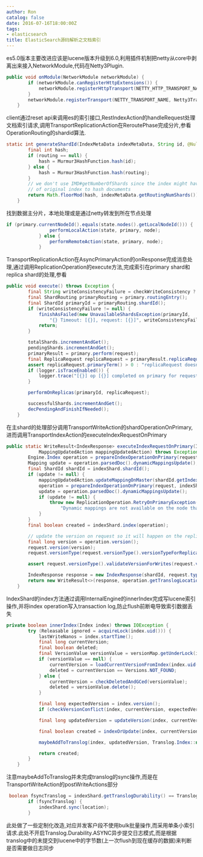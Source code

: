 ```yaml
---
author: Ron
catalog: false
date: 2016-07-16T18:00:00Z
tags:
- elasticsearch
title: ElasticSearch源码解析之文档索引
---
```



es5.0版本主要改进应该是lucene版本升级到6.0,利用插件机制把netty从core中剥离出来接入NetworkModule,代码在Netty3Plugin.

``` java
public void onModule(NetworkModule networkModule) {
        if (networkModule.canRegisterHttpExtensions()) {
            networkModule.registerHttpTransport(NETTY_HTTP_TRANSPORT_NAME, Netty3HttpServerTransport.class);
        }
        networkModule.registerTransport(NETTY_TRANSPORT_NAME, Netty3Transport.class);
    }
```    


client通过reset api来调用es的索引接口,RestIndexAction的handleRequest处理文档索引请求,调用TransportReplicationAction在ReroutePhase完成分片,参看OperationRouting的shardid算法.

``` java
static int generateShardId(IndexMetaData indexMetaData, String id, @Nullable String routing) {
        final int hash;
        if (routing == null) {
            hash = Murmur3HashFunction.hash(id);
        } else {
            hash = Murmur3HashFunction.hash(routing);
        }
        // we don't use IMD#getNumberOfShards since the index might have been shrunk such that we need to use the size
        // of original index to hash documents
        return Math.floorMod(hash, indexMetaData.getRoutingNumShards()) / indexMetaData.getRoutingFactor();
    }
``` 
找到数据主分片，本地处理或是通过netty转发到所在节点处理

``` java
if (primary.currentNodeId().equals(state.nodes().getLocalNodeId())) {
                performLocalAction(state, primary, node);
            } else {
                performRemoteAction(state, primary, node);
            }
``` 


TransportReplicationAction在AsyncPrimaryAction的onResponse完成消息处理,通过调用ReplicationOperation的execute方法,完成索引在primary shard和replica shard的处理,参看

```java
public void execute() throws Exception {
        final String writeConsistencyFailure = checkWriteConsistency ? checkWriteConsistency() : null;
        final ShardRouting primaryRouting = primary.routingEntry();
        final ShardId primaryId = primaryRouting.shardId();
        if (writeConsistencyFailure != null) {
            finishAsFailed(new UnavailableShardsException(primaryId,
                "{} Timeout: [{}], request: [{}]", writeConsistencyFailure, request.timeout(), request));
            return;
        }

        totalShards.incrementAndGet();
        pendingShards.incrementAndGet();
        primaryResult = primary.perform(request);
        final ReplicaRequest replicaRequest = primaryResult.replicaRequest();
        assert replicaRequest.primaryTerm() > 0 : "replicaRequest doesn't have a primary term";
        if (logger.isTraceEnabled()) {
            logger.trace("[{}] op [{}] completed on primary for request [{}]", primaryId, opType, request);
        }

        performOnReplicas(primaryId, replicaRequest);

        successfulShards.incrementAndGet();
        decPendingAndFinishIfNeeded();
    }
``` 

在主shard的处理部分调用TransportWriteAction的shardOperationOnPrimary,进而调用TransportIndexAction的executeIndexRequestOnPrimary

``` java
public static WriteResult<IndexResponse> executeIndexRequestOnPrimary(IndexRequest request, IndexShard indexShard,
            MappingUpdatedAction mappingUpdatedAction) throws Exception {
        Engine.Index operation = prepareIndexOperationOnPrimary(request, indexShard);
        Mapping update = operation.parsedDoc().dynamicMappingsUpdate();
        final ShardId shardId = indexShard.shardId();
        if (update != null) {
            mappingUpdatedAction.updateMappingOnMaster(shardId.getIndex(), request.type(), update);
            operation = prepareIndexOperationOnPrimary(request, indexShard);
            update = operation.parsedDoc().dynamicMappingsUpdate();
            if (update != null) {
                throw new ReplicationOperation.RetryOnPrimaryException(shardId,
                    "Dynamic mappings are not available on the node that holds the primary yet");
            }
        }
        final boolean created = indexShard.index(operation);

        // update the version on request so it will happen on the replicas
        final long version = operation.version();
        request.version(version);
        request.versionType(request.versionType().versionTypeForReplicationAndRecovery());

        assert request.versionType().validateVersionForWrites(request.version());

        IndexResponse response = new IndexResponse(shardId, request.type(), request.id(), request.version(), created);
        return new WriteResult<>(response, operation.getTranslogLocation());
    }
``` 

IndexShard的index方法通过调用InternalEngine的innerIndex完成写lucene索引操作,并将index operation写入transaction log,防止flush前断电导致索引数据丢失

``` java
private boolean innerIndex(Index index) throws IOException {
        try (Releasable ignored = acquireLock(index.uid())) {
            lastWriteNanos = index.startTime();
            final long currentVersion;
            final boolean deleted;
            final VersionValue versionValue = versionMap.getUnderLock(index.uid());
            if (versionValue == null) {
                currentVersion = loadCurrentVersionFromIndex(index.uid());
                deleted = currentVersion == Versions.NOT_FOUND;
            } else {
                currentVersion = checkDeletedAndGCed(versionValue);
                deleted = versionValue.delete();
            }

            final long expectedVersion = index.version();
            if (checkVersionConflict(index, currentVersion, expectedVersion, deleted)) return false;

            final long updatedVersion = updateVersion(index, currentVersion, expectedVersion);

            final boolean created = indexOrUpdate(index, currentVersion, versionValue);

            maybeAddToTranslog(index, updatedVersion, Translog.Index::new, NEW_VERSION_VALUE);

            return created;
        }
    }
``` 

注意maybeAddToTranslog并未完成translog的sync操作,而是在TransportWriteAction的postWriteActions部分

``` java
 boolean fsyncTranslog = indexShard.getTranslogDurability() == Translog.Durability.REQUEST && location != null && indexShard.getTranslog().sizeInBytes()>=indexShard.indexSettings().getFlushThresholdSize().getBytes();
        if (fsyncTranslog) {
            indexShard.sync(location);
        }
```         
此处做了一些定制化改造,对应并发客户段不使用bulk批量操作,而采用单条小索引请求.此处不开启Translog.Durability.ASYNC异步提交日志模式,而是根据translog中的未提交到lucene中的字节数(上一次flush到现在缓存的数据)来判断是否需要做日志同步

